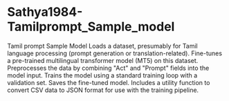# Sathya1984-Tamilprompt_Sample_model
Tamil prompt Sample Model 
Loads a dataset, presumably for Tamil language processing (prompt generation or translation-related). Fine-tunes a pre-trained multilingual transformer model (MT5) on this dataset. Preprocesses the data by combining "Act" and "Prompt" fields into the model input. Trains the model using a standard training loop with a validation set. Saves the fine-tuned model. Includes a utility function to convert CSV data to JSON format for use with the training pipeline.
